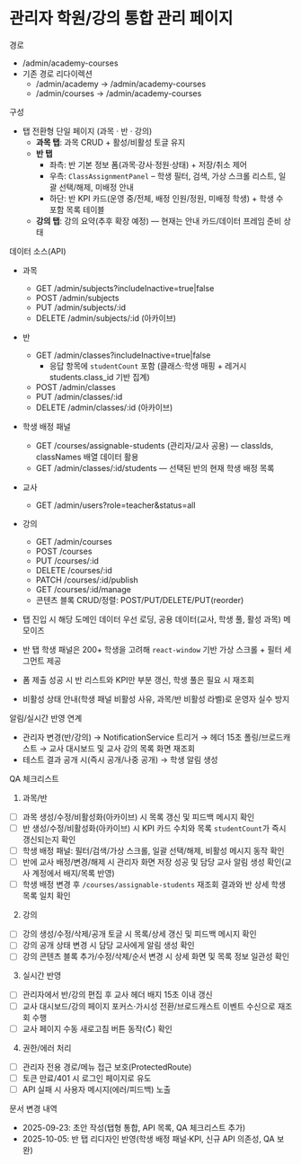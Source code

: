 # 관리자 학원/강의 통합 관리 페이지

경로
- /admin/academy-courses
- 기존 경로 리다이렉션
  - /admin/academy → /admin/academy-courses
  - /admin/courses → /admin/academy-courses

구성
- 탭 전환형 단일 페이지 (과목 · 반 · 강의)
  - **과목 탭**: 과목 CRUD + 활성/비활성 토글 유지
  - **반 탭**
    - 좌측: 반 기본 정보 폼(과목·강사·정원·상태) + 저장/취소 제어
    - 우측: `ClassAssignmentPanel` – 학생 필터, 검색, 가상 스크롤 리스트, 일괄 선택/해제, 미배정 안내
    - 하단: 반 KPI 카드(운영 중/전체, 배정 인원/정원, 미배정 학생) + 학생 수 포함 목록 테이블
  - **강의 탭**: 강의 요약(추후 확장 예정) — 현재는 안내 카드/데이터 프레임 준비 상태

데이터 소스(API)
- 과목
  - GET /admin/subjects?includeInactive=true|false
  - POST /admin/subjects
  - PUT /admin/subjects/:id
  - DELETE /admin/subjects/:id (아카이브)
- 반
  - GET /admin/classes?includeInactive=true|false
    - 응답 항목에 `studentCount` 포함 (클래스·학생 매핑 + 레거시 students.class_id 기반 집계)
  - POST /admin/classes
  - PUT /admin/classes/:id
  - DELETE /admin/classes/:id (아카이브)
- 학생 배정 패널
  - GET /courses/assignable-students (관리자/교사 공용) — classIds, classNames 배열 데이터 활용
  - GET /admin/classes/:id/students — 선택된 반의 현재 학생 배정 목록
- 교사
  - GET /admin/users?role=teacher&status=all
- 강의
  - GET /admin/courses
  - POST /courses
  - PUT /courses/:id
  - DELETE /courses/:id
  - PATCH /courses/:id/publish
  - GET /courses/:id/manage
  - 콘텐츠 블록 CRUD/정렬: POST/PUT/DELETE/PUT(reorder)

- 탭 진입 시 해당 도메인 데이터 우선 로딩, 공용 데이터(교사, 학생 풀, 활성 과목) 메모이즈
- 반 탭 학생 패널은 200+ 학생을 고려해 `react-window` 기반 가상 스크롤 + 필터 세그먼트 제공
- 폼 제출 성공 시 반 리스트와 KPI만 부분 갱신, 학생 풀은 필요 시 재조회
- 비활성 상태 안내(학생 패널 비활성 사유, 과목/반 비활성 라벨)로 운영자 실수 방지

알림/실시간 반영 연계
- 관리자 변경(반/강의) → NotificationService 트리거 → 헤더 15초 폴링/브로드캐스트 → 교사 대시보드 및 교사 강의 목록 화면 재조회
- 테스트 결과 공개 시(즉시 공개/나중 공개) → 학생 알림 생성

QA 체크리스트
1) 과목/반
- [ ] 과목 생성/수정/비활성화(아카이브) 시 목록 갱신 및 피드백 메시지 확인
- [ ] 반 생성/수정/비활성화(아카이브) 시 KPI 카드 수치와 목록 `studentCount`가 즉시 갱신되는지 확인
- [ ] 학생 배정 패널: 필터/검색/가상 스크롤, 일괄 선택/해제, 비활성 메시지 동작 확인
- [ ] 반에 교사 배정/변경/해제 시 관리자 화면 저장 성공 및 담당 교사 알림 생성 확인(교사 계정에서 배지/목록 반영)
- [ ] 학생 배정 변경 후 `/courses/assignable-students` 재조회 결과와 반 상세 학생 목록 일치 확인

2) 강의
- [ ] 강의 생성/수정/삭제/공개 토글 시 목록/상세 갱신 및 피드백 메시지 확인
- [ ] 강의 공개 상태 변경 시 담당 교사에게 알림 생성 확인
- [ ] 강의 콘텐츠 블록 추가/수정/삭제/순서 변경 시 상세 화면 및 목록 정보 일관성 확인

3) 실시간 반영
- [ ] 관리자에서 반/강의 편집 후 교사 헤더 배지 15초 이내 갱신
- [ ] 교사 대시보드/강의 페이지 포커스·가시성 전환/브로드캐스트 이벤트 수신으로 재조회 수행
- [ ] 교사 페이지 수동 새로고침 버튼 동작(↻) 확인

4) 권한/에러 처리
- [ ] 관리자 전용 경로/메뉴 접근 보호(ProtectedRoute)
- [ ] 토큰 만료/401 시 로그인 페이지로 유도
- [ ] API 실패 시 사용자 메시지(에러/피드백) 노출

문서 변경 내역
- 2025-09-23: 초안 작성(탭형 통합, API 목록, QA 체크리스트 추가)
- 2025-10-05: 반 탭 리디자인 반영(학생 배정 패널·KPI, 신규 API 의존성, QA 보완)
